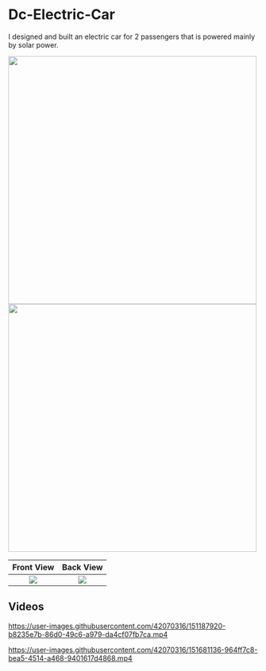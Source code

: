 # Dc-Electric-Car
I designed and built an electric car for 2 passengers that is powered mainly by solar power.

<img src="https://user-images.githubusercontent.com/42070316/151105597-5b32b3e6-4542-4a1f-9220-77e5b71d54d5.JPG" width="500">

<img src="https://user-images.githubusercontent.com/42070316/151106114-4ffe4721-8336-4ac4-b7e9-afb44baa3370.JPG" width="500">

Front View             |  Back View
:-------------------------:|:-------------------------:
![](https://user-images.githubusercontent.com/42070316/151105597-5b32b3e6-4542-4a1f-9220-77e5b71d54d5.JPG)  |  ![](https://user-images.githubusercontent.com/42070316/151106114-4ffe4721-8336-4ac4-b7e9-afb44baa3370.JPG)
## Videos

https://user-images.githubusercontent.com/42070316/151187920-b8235e7b-86d0-49c6-a979-da4cf07fb7ca.mp4

https://user-images.githubusercontent.com/42070316/151681136-964ff7c8-bea5-4514-a468-9401617d4868.mp4
